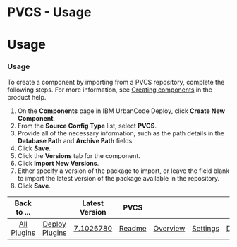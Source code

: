 
PVCS - Usage
============

# Usage



### Usage




 


To create a component by importing from a PVCS repository, complete the following steps. For more information, see [Creating components](http://www-01.ibm.com/support/knowledgecenter/SS4GSP_6.2.1/com.ibm.udeploy.doc/topics/comp_create.html "Creating components") in the product help.


1. On the **Components** page in IBM UrbanCode Deploy, click **Create New Component**.
2. From the **Source Config Type** list, select **PVCS**.
3. Provide all of the necessary information, such as the path details in the **Database Path** and **Archive Path** fields.
4. Click **Save**.
5. Click the **Versions** tab for the component.
6. Click **Import New Versions**.
7. Either specify a version of the package to import, or leave the field blank to import the latest version of the package available in the repository.
8. Click **Save**.


|Back to ...||Latest Version|PVCS ||||
| :---: | :---: | :---: | :---: | :---: | :---: | :---: |
|[All Plugins](../../index.md)|[Deploy Plugins](../README.md)|[7.1026780](https://raw.githubusercontent.com/UrbanCode/IBM-UCD-PLUGINS/main/files/PvcsSourceConfig/PvcsSourceConfig-7.1026780.zip)|[Readme](README.md)|[Overview](overview.md)|[Settings](settings.md)|[Downloads](downloads.md)|
